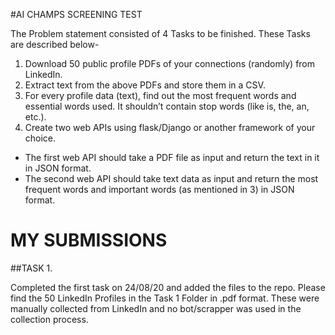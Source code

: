 #AI CHAMPS SCREENING TEST

The Problem statement consisted of 4 Tasks to be finished. These Tasks are described below-
1. Download 50 public profile PDFs of your connections (randomly) from LinkedIn.
2. Extract text from the above PDFs and store them in a CSV.
3. For every profile data (text), find out the most frequent words and essential words used. It shouldn’t contain stop words (like is, the, an, etc.).
4. Create two web APIs using flask/Django or another framework of your choice.
  * The first web API should take a PDF file as input and return the text in it in JSON format.
  * The second web API should take text data as input and return the most frequent words and important words (as mentioned in 3) in JSON format.

# MY SUBMISSIONS

##TASK 1.

Completed the first task on 24/08/20 and added the files to the repo. Please find the 50 LinkedIn Profiles in the Task 1 Folder in .pdf format. These were manually collected from LinkedIn and no bot/scrapper was used in the collection process.
